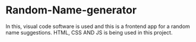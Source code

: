 # Random-Name-generator
In this, visual code software is used and this is a frontend app for a random name suggestions.
HTML, CSS AND JS is being used in this project.
